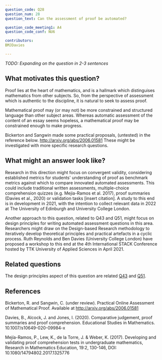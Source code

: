 ```yaml
---
question_code: Q28 
question_num: 28 
question_text: Can the assessment of proof be automated? 

question_code_meeting1: A4 
question_code_conf: NU6 

contributors: 
BMJDavies

---
```

*TODO: Expanding on the question in 2-3 sentences*

## What motivates this question?

Proof lies at the heart of mathematics, and is a hallmark which distinguises mathematics from other subjects.
So, from the perspective of assessment which is authentic to the discipline, it is natural to seek to assess proof.

Mathematical proof may (or may not) be more constrained and structured language than other subject areas. Whereas automatic assessment of the content of an essay seems hopeless, a mathematical proof may be constrained enough to make progress.

Bickerton and Sangwin made some practical proposals, (untested) in the reference below. http://arxiv.org/abs/2006.01581
These might be investigated with more specific research questions.

## What might an answer look like?

Research in this direction might focus on convergent validity, considering established metrics for students' understanding of proof as benchmark metrics against which to compare innovated automated assessments. This could include traditional written assessments, multiple-choice comprehension quizzes (e.g. Mejia-Ramos et al. 2017), proof summaries (Davies et al., 2020) or validation tasks [insert citation]. A study to this end is in development in 2021, with the intention to collect relevant data in 2022 at The University of Edinburgh and University College London. 

Another approach to this question, related to Q43 and Q51, might focus on design principles for writing automated assessment questions in this area. Researchers might draw on the Design-based Research methodology to iteratively develop theoretical principles and practical artefacts in a cyclic process. Ruth Reynolds and Ben Davies (University College London) have proposed a workshop to this end at the 4th International STACK Conference hosted by TTK University of Applied Sciences in April 2021. 

## Related questions

The design principles aspect of this question are related [Q43](Q43) and [Q51](Q51). 

## References

Bickerton, R. and Sangwin, C. (under review). Practical Online Assessment of Mathematical Proof. Available at http://arxiv.org/abs/2006.01581

Davies, B., Alcock, J. and Jones, I. (2020). Comparative judgement, proof summaries and proof comprehension. Educational Studies in Mathematics. 10.1007/s10649-020-09984-x

Mejía-Ramos, P., Lew, K., de la Torre, J. & Weber, K. (2017). Developing and validating proof comprehension tests in undergraduate mathematics, Research in Mathematics Education, 19:2, 130-146, DOI: 10.1080/14794802.2017.1325776
